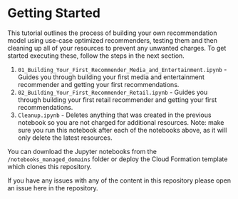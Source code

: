 # Getting Started

This tutorial outlines the process of building your own recommendation model using use-case optimized recommenders, testing them  and then cleaning up all of your resources to prevent any unwanted charges. To get started executing these, follow the steps in the next section.

1. `01_Building_Your_First_Recommender_Media_and_Entertainment.ipynb`  - Guides you through building your first media and entertainment recommender and getting your first recommendations.
1. `02_Building_Your_First_Recommender_Retail.ipynb`  - Guides you through building your first retail recommender and getting your first recommendations.
2. `Cleanup.ipynb` - Deletes anything that was created in the previous notebook so you are not charged for additional resources. Note: make sure you run this notebook after each of the notebooks above, as it will only delete the latest resources.

You can download the Jupyter notebooks from the `/notebooks_managed_domains` folder or deploy the Cloud Formation template which clones this repository.

If you have any issues with any of the content in this repository please open an issue here in the repository.

